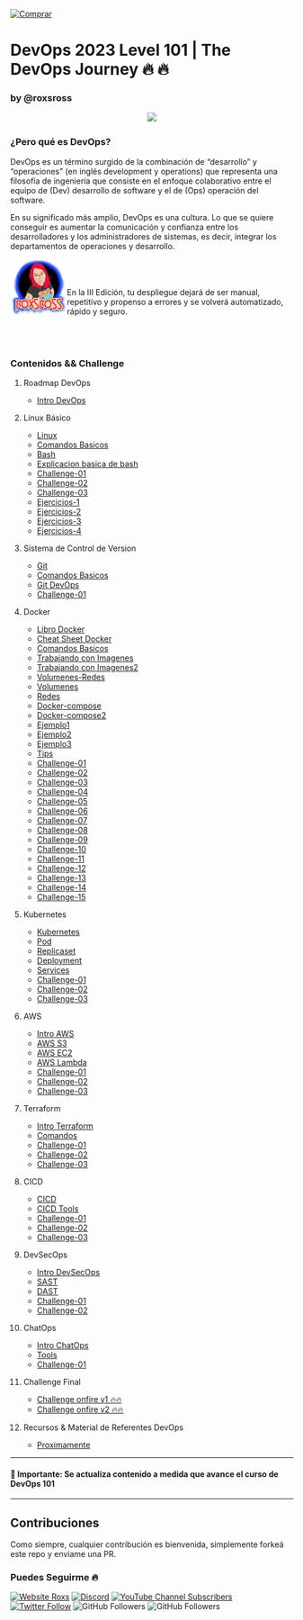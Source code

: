 [![Comprar](https://www.buymeacoffee.com/assets/img/custom_images/orange_img.png)](https://www.buymeacoffee.com/roxsross)

# DevOps 2023 Level 101 | The DevOps Journey 🔥 🔥 
### by @roxsross

<p align="center"><img src="./assets/Release.jpg" width="600"/></p>

### ¿Pero qué es DevOps? 
DevOps es un término surgido de la combinación de “desarrollo” y “operaciones” (en inglés development y operations) que representa una filosofía de ingeniería que consiste en el enfoque colaborativo entre el equipo de (Dev) desarrollo de software y el de (Ops) operación del software. 

En su significado más amplio, DevOps es una cultura. Lo que se quiere conseguir es aumentar la comunicación y confianza entre los desarrolladores y los administradores de sistemas, es decir, integrar los departamentos de operaciones y desarrollo.


<a href="https://295devops.com">
<img align="left" width="20%" src="https://raw.githubusercontent.com/roxsross/roxsross/main/images/Copia de ROXSROSS FINAL (1).png">
</a>
</br>
</br>
</br>
En la III Edición, tu despliegue dejará de ser manual, repetitivo y propenso a errores y se volverá automatizado, rápido y seguro.
</br>
</br>
</br>
</br>


### Contenidos && Challenge

  1. Roadmap DevOps
        * [Intro DevOps](./CLASE-01/devops.md)

    
  1. Linux Básico 
        * [Linux](./CLASE-02/linux.md)
        * [Comandos Basicos](./CLASE-02/comandos_linux.properties)
        * [Bash](./CLASE-02/00_tutorial_bash/readme.md)
        * [Explicacion basica de bash](./CLASE-02/Explicacion-basica-bash.md)
        * [Challenge-01](./CLASE-02/05-example/reto1.md) 
        * [Challenge-02](./CLASE-02/05-example/reto2.md)
        * [Challenge-03](./CLASE-02/05-example/reto3.md)
        * [Ejercicios-1](./CLASE-02/ejercicios-scripts-linux-1.md)
        * [Ejercicios-2](./CLASE-02/ejercicios-scripts-linux-2.md)  
        * [Ejercicios-3](./CLASE-02/ejercicios-scripts-linux-3.md)  
        * [Ejercicios-4](./CLASE-02/ejercicios-scripts-linux-4.md)    

  1. Sistema de Control de Version
        * [Git](./CLASE-03/00-git-terminal-basico/00-configuracion.md)
        * [Comandos Basicos](./CLASE-03/github-git-cheat-sheet.pdf)
        * [Git DevOps](./CLASE-03/00-git-terminal-basico/05-ejercicio.md)
        * [Challenge-01](./CLASE-03/Ejercicios-github-bash/README.md) 

  1. Docker
        * [Libro Docker](./CLASE-04/Ebook%20-%20Fundamentos%20de%20docker.pdf)
        * [Cheat Sheet Docker](./CLASE-04/docker_cheatsheet.pdf)
        * [Comandos Basicos](./CLASE-04/Docker/01-Comandos-docker.md)
        * [Trabajando con Imagenes](./CLASE-04/Docker/02-Creacion-images.md)
        * [Trabajando con Imagenes2](./CLASE-04/Docker/03-Trabajando-con-imagenes.md)
        * [Volumenes-Redes](./CLASE-04/Docker/04-Volumenes-Redes.md)
        * [Volumenes](./CLASE-04/Docker/05-Volumenes.md)
        * [Redes](./CLASE-04/Docker/06-Redes.md)
        * [Docker-compose](./CLASE-04/Docker/07-DockerCompose.md)
        * [Docker-compose2](./CLASE-04/Docker/08-Docker-Compose-yml.md)
        * [Ejemplo1](./CLASE-04/Docker/Ejemplo-DockerCompose-php.md)
        * [Ejemplo2](./CLASE-04/Docker/Ejemplo-Guestbook.md)
        * [Ejemplo3](./CLASE-04/Docker/Ejemplo-Wordpress-Compose.md)
        * [Tips](./CLASE-04/Docker/10-Tips.md)
        * [Challenge-01](./CLASE-04/Challenge/01/lab-01.md) 
        * [Challenge-02](./CLASE-04/Challenge/02/lab-02.md) 
        * [Challenge-03](./CLASE-04/Challenge/03/lab-03.md)   
        * [Challenge-04](./CLASE-04/Challenge/04/lab-04.md) 
        * [Challenge-05](./CLASE-04/Challenge/05/lab-05.md)
        * [Challenge-06](./CLASE-04/Challenge/06/lab-06.md)    
        * [Challenge-07](./CLASE-04/Challenge/07/lab-07.md) 
        * [Challenge-08](./CLASE-04/Challenge/08/lab-08.md) 
        * [Challenge-09](./CLASE-04/Challenge/09/lab-09.md)   
        * [Challenge-10](./CLASE-04/Challenge/10/lab-10.md) 
        * [Challenge-11](./CLASE-04/Challenge/11/lab-11.md)
        * [Challenge-12](./CLASE-04/Challenge/12/lab-12.md)  
        * [Challenge-13](./CLASE-04/Challenge/13/lab-13.md) 
        * [Challenge-14](./CLASE-04/Challenge/14/lab-14.md)   
        * [Challenge-15](./CLASE-04/Challenge/15/lab-15.md)             
  1. Kubernetes
        * [Kubernetes]()
        * [Pod]()
        * [Replicaset]()
        * [Deployment]()
        * [Services]()      
        * [Challenge-01]() 
        * [Challenge-02]()
        * [Challenge-03]()              

  1. AWS
        * [Intro AWS]()
        * [AWS S3]()
        * [AWS EC2]()
        * [AWS Lambda]()  
        * [Challenge-01]() 
        * [Challenge-02]()
        * [Challenge-03]()   

  1. Terraform
        * [Intro Terraform]()
        * [Comandos]()  
        * [Challenge-01]() 
        * [Challenge-02]()
        * [Challenge-03]()   

  1. CICD
        * [CICD]()
        * [CICD Tools]()  
        * [Challenge-01]() 
        * [Challenge-02]()
        * [Challenge-03]() 

  1. DevSecOps
        * [Intro DevSecOps]()
        * [SAST]()  
        * [DAST]() 
        * [Challenge-01]()
        * [Challenge-02]()   

  1. ChatOps
        * [Intro ChatOps]()
        * [Tools]()  
        * [Challenge-01]() 


  1. Challenge Final
        * [Challenge onfire v1 🔥🔥]()
        * [Challenge onfire v2 🔥🔥]()

  1. Recursos & Material de Referentes DevOps
        * [Proximamente]() 

_ _ _

#### 🔔 Importante: Se actualiza contenido a medida que avance el curso de DevOps 101
_ _ _

## Contribuciones
Como siempre, cualquier contribución es bienvenida, simplemente forkeá este repo y enviame una PR.  

### **Puedes Seguirme** 🔥 &nbsp;
[![Website Roxs](https://img.shields.io/badge/-roxsross-blue?style=flat&logo=GoogleChrome&logoColor=white&link=https://295devops.com)](https://roxs.295devops.com)
[![Discord](https://img.shields.io/discord/729672926432985098?style=social&label=Discord&logo=discord)](https://discord.gg/5fqHuBq6pf)
[![YouTube Channel Subscribers](https://img.shields.io/youtube/channel/subscribers/UCxPD7bsocoAMq8Dj18kmGyQ?style=social)](https://www.youtube.com/@295devops)
[![Twitter Follow](https://img.shields.io/twitter/follow/roxsross?style=social)](https://twitter.com/roxsross)
![GitHub Followers](https://img.shields.io/github/followers/roxsross?style=social)
![GitHub Followers](https://img.shields.io/github/stars/roxsross?style=social)
